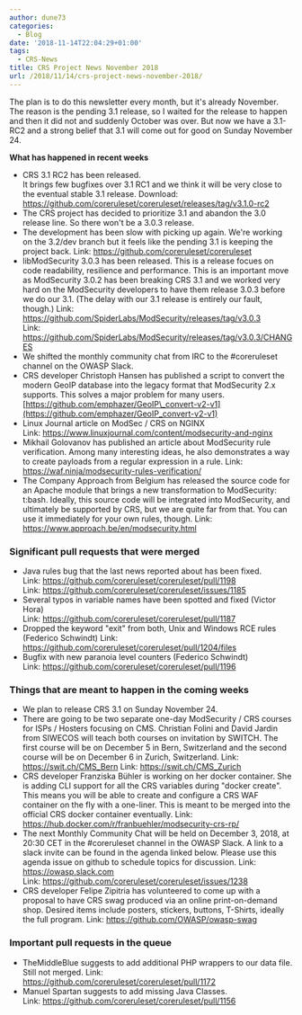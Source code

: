 ```yaml
---
author: dune73
categories:
  - Blog
date: '2018-11-14T22:04:29+01:00'
tags:
  - CRS-News
title: CRS Project News November 2018
url: /2018/11/14/crs-project-news-november-2018/
---
```



The plan is to do this newsletter every month, but it's already November. The reason is the pending 3.1 release, so I waited for the release to happen and then it did not and suddenly October was over. But now we have a 3.1-RC2 and a strong belief that 3.1 will come out for good on Sunday November 24.

**What has happened in recent weeks**

- CRS 3.1 RC2 has been released.  
    It brings few bugfixes over 3.1 RC1 and we think it will be very close to the eventual stable 3.1 release.
    Download: <https://github.com/coreruleset/coreruleset/releases/tag/v3.1.0-rc2>
- The CRS project has decided to prioritize 3.1 and abandon the 3.0 release line. So there won't be a 3.0.3 release.
- The development has been slow with picking up again. We're working on the 3.2/dev branch but it feels like the pending 3.1 is keeping the project back.
    Link: <https://github.com/coreruleset/coreruleset>
- libModSecurity 3.0.3 has been released. This is a release focues on code readability, resilience and performance. This is an important move as ModSecurity 3.0.2 has been breaking CRS 3.1 and we worked very hard on the ModSecurity developers to have them release 3.0.3 before we do our 3.1. (The delay with our 3.1 release is entirely our fault, though.)
    Link: <https://github.com/SpiderLabs/ModSecurity/releases/tag/v3.0.3>  
    Link: <https://github.com/SpiderLabs/ModSecurity/releases/tag/v3.0.3/CHANGES>
- We shifted the monthly community chat from IRC to the #coreruleset channel on the OWASP Slack.
- CRS developer Christoph Hansen has published a script to convert the modern GeoIP database into the legacy format that ModSecurity 2.x supports. This solves a major problem for many users.
    [https://github.com/emphazer/GeoIP\_convert-v2-v1](https://github.com/emphazer/GeoIP_convert-v2-v1)
- Linux Journal article on ModSec / CRS on NGINX  
    Link: <https://www.linuxjournal.com/content/modsecurity-and-nginx>
- Mikhail Golovanov has published an article about ModSecurity rule verification. Among many interesting ideas, he also demonstrates a way to create payloads from a regular expression in a rule.
    Link: <https://waf.ninja/modsecurity-rules-verification/>
- The Company Approach from Belgium has released the source code for an Apache module that brings a new transformation to ModSecurity: t:bash. Ideally, this source code will be integrated into ModSecurity, and ultimately be supported by CRS, but we are quite far from that. You can use it immediately for your own rules, though.
    Link: <https://www.approach.be/en/modsecurity.html>

### Significant pull requests that were merged

- Java rules bug that the last news reported about has been fixed.  
    Link: <https://github.com/coreruleset/coreruleset/pull/1198>  
    Link: <https://github.com/coreruleset/coreruleset/issues/1185>
- Several typos in variable names have been spotted and fixed (Victor Hora)  
    Link: <https://github.com/coreruleset/coreruleset/pull/1187>
- Dropped the keyword "exit" from both, Unix and Windows RCE rules (Federico Schwindt)
    Link: <https://github.com/coreruleset/coreruleset/pull/1204/files>
- Bugfix with new paranoia level counters (Federico Schwindt)  
    Link: <https://github.com/coreruleset/coreruleset/pull/1196>

### Things that are meant to happen in the coming weeks

- We plan to release CRS 3.1 on Sunday November 24.
- There are going to be two separate one-day ModSecurity / CRS courses for ISPs / Hosters focusing on CMS. Christian Folini and David Jardin from SIWECOS will teach both courses on invitation by SWITCH.
    The first course will be on December 5 in Bern, Switzerland and the second course will be on December 6 in Zurich, Switzerland.
    Link: https://swit.ch/CMS_Bern
    Link: https://swit.ch/CMS_Zurich
- CRS developer Franziska Bühler is working on her docker container. She is adding CLI support for all the CRS variables during "docker create". This means you will be able to create and configure a CRS WAF container on the fly with a one-liner. This is meant to be merged into the official CRS docker container eventually.
    Link: <https://hub.docker.com/r/franbuehler/modsecurity-crs-rp/>
- The next Monthly Community Chat will be held on December 3, 2018, at 20:30 CET in the #coreruleset channel in the OWASP Slack. A link to a slack invite can be found in the agenda linked below. Please use this agenda issue on github to schedule topics for discussion.
    Link: <https://owasp.slack.com>  
    Link: <https://github.com/coreruleset/coreruleset/issues/1238>
- CRS developer Felipe Zipitria has volunteered to come up with a proposal to have CRS swag produced via an online print-on-demand shop. Desired items include posters, stickers, buttons, T-Shirts, ideally the full program.
    Link: <https://github.com/OWASP/owasp-swag>

### Important pull requests in the queue

- TheMiddleBlue suggests to add additional PHP wrappers to our data file. Still not merged.
    Link: <https://github.com/coreruleset/coreruleset/pull/1172>
- Manuel Spartan suggests to add missing Java Classes.  
    Link: <https://github.com/coreruleset/coreruleset/pull/1156>
